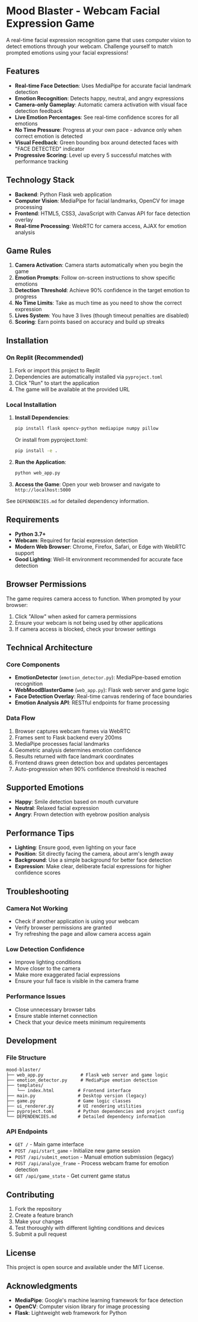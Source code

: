 # Mood Blaster - Webcam Facial Expression Game

A real-time facial expression recognition game that uses computer vision to detect emotions through your webcam. Challenge yourself to match prompted emotions using your facial expressions!

## Features

- **Real-time Face Detection**: Uses MediaPipe for accurate facial landmark detection
- **Emotion Recognition**: Detects happy, neutral, and angry expressions
- **Camera-only Gameplay**: Automatic camera activation with visual face detection feedback
- **Live Emotion Percentages**: See real-time confidence scores for all emotions
- **No Time Pressure**: Progress at your own pace - advance only when correct emotion is detected
- **Visual Feedback**: Green bounding box around detected faces with "FACE DETECTED" indicator
- **Progressive Scoring**: Level up every 5 successful matches with performance tracking

## Technology Stack

- **Backend**: Python Flask web application
- **Computer Vision**: MediaPipe for facial landmarks, OpenCV for image processing
- **Frontend**: HTML5, CSS3, JavaScript with Canvas API for face detection overlay
- **Real-time Processing**: WebRTC for camera access, AJAX for emotion analysis

## Game Rules

1. **Camera Activation**: Camera starts automatically when you begin the game
2. **Emotion Prompts**: Follow on-screen instructions to show specific emotions
3. **Detection Threshold**: Achieve 90% confidence in the target emotion to progress
4. **No Time Limits**: Take as much time as you need to show the correct expression
5. **Lives System**: You have 3 lives (though timeout penalties are disabled)
6. **Scoring**: Earn points based on accuracy and build up streaks

## Installation

### On Replit (Recommended)
1. Fork or import this project to Replit
2. Dependencies are automatically installed via `pyproject.toml`
3. Click "Run" to start the application
4. The game will be available at the provided URL

### Local Installation
1. **Install Dependencies**:
   ```bash
   pip install flask opencv-python mediapipe numpy pillow
   ```
   
   Or install from pyproject.toml:
   ```bash
   pip install -e .
   ```

2. **Run the Application**:
   ```bash
   python web_app.py
   ```

3. **Access the Game**:
   Open your web browser and navigate to `http://localhost:5000`

See `DEPENDENCIES.md` for detailed dependency information.

## Requirements

- **Python 3.7+**
- **Webcam**: Required for facial expression detection
- **Modern Web Browser**: Chrome, Firefox, Safari, or Edge with WebRTC support
- **Good Lighting**: Well-lit environment recommended for accurate face detection

## Browser Permissions

The game requires camera access to function. When prompted by your browser:
1. Click "Allow" when asked for camera permissions
2. Ensure your webcam is not being used by other applications
3. If camera access is blocked, check your browser settings

## Technical Architecture

### Core Components

- **EmotionDetector** (`emotion_detector.py`): MediaPipe-based emotion recognition
- **WebMoodBlasterGame** (`web_app.py`): Flask web server and game logic
- **Face Detection Overlay**: Real-time canvas rendering of face boundaries
- **Emotion Analysis API**: RESTful endpoints for frame processing

### Data Flow

1. Browser captures webcam frames via WebRTC
2. Frames sent to Flask backend every 200ms
3. MediaPipe processes facial landmarks
4. Geometric analysis determines emotion confidence
5. Results returned with face landmark coordinates
6. Frontend draws green detection box and updates percentages
7. Auto-progression when 90% confidence threshold is reached

## Supported Emotions

- **Happy**: Smile detection based on mouth curvature
- **Neutral**: Relaxed facial expression
- **Angry**: Frown detection with eyebrow position analysis

## Performance Tips

- **Lighting**: Ensure good, even lighting on your face
- **Position**: Sit directly facing the camera, about arm's length away
- **Background**: Use a simple background for better face detection
- **Expression**: Make clear, deliberate facial expressions for higher confidence scores

## Troubleshooting

### Camera Not Working
- Check if another application is using your webcam
- Verify browser permissions are granted
- Try refreshing the page and allow camera access again

### Low Detection Confidence
- Improve lighting conditions
- Move closer to the camera
- Make more exaggerated facial expressions
- Ensure your full face is visible in the camera frame

### Performance Issues
- Close unnecessary browser tabs
- Ensure stable internet connection
- Check that your device meets minimum requirements

## Development

### File Structure
```
mood-blaster/
├── web_app.py              # Flask web server and game logic
├── emotion_detector.py     # MediaPipe emotion detection
├── templates/
│   └── index.html         # Frontend interface
├── main.py                # Desktop version (legacy)
├── game.py                # Game logic classes
├── ui_renderer.py         # UI rendering utilities
├── pyproject.toml         # Python dependencies and project config
└── DEPENDENCIES.md        # Detailed dependency information
```

### API Endpoints

- `GET /` - Main game interface
- `POST /api/start_game` - Initialize new game session
- `POST /api/submit_emotion` - Manual emotion submission (legacy)
- `POST /api/analyze_frame` - Process webcam frame for emotion detection
- `GET /api/game_state` - Get current game status

## Contributing

1. Fork the repository
2. Create a feature branch
3. Make your changes
4. Test thoroughly with different lighting conditions and devices
5. Submit a pull request

## License

This project is open source and available under the MIT License.

## Acknowledgments

- **MediaPipe**: Google's machine learning framework for face detection
- **OpenCV**: Computer vision library for image processing
- **Flask**: Lightweight web framework for Python